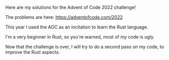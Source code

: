 Here are my solutions for the Advent of Code 2022 challenge!

The problems are here: https://adventofcode.com/2022

This year I used the AOC as an incitation to learn the Rust language.

I'm a very beginner in Rust, so you're warned, most of my code is ugly.


Now that the challenge is over, I will try to do a second pass on my code, to improve the Rust aspects.


